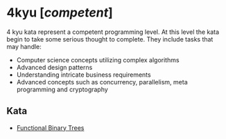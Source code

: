# 4kyu [*competent*]
4 kyu kata represent a competent programming level. At this level the kata begin to take some serious thought to complete. They include tasks that may handle:  
- Computer science concepts utilizing complex algorithms  
- Advanced design patterns  
- Understanding intricate business requirements  
- Advanced concepts such as concurrency, parallelism, meta programming and cryptography

## Kata

- [Functional Binary Trees](https://www.codewars.com/kata/527c1fc78699012e43000cc8)
